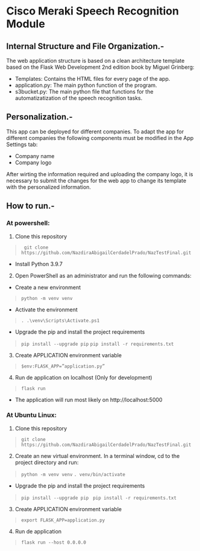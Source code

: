 # Cisco Meraki Speech Recognition Module 

## Internal Structure and File Organization.-
The web application structure is based on a clean architecture template based on the Flask Web Development 2nd edition book by Miguel Grinberg:
* Templates: Contains the HTML files for every page of the app.
* application.py: The main python function of the program.
* s3bucket.py: The main python file that functions for the automatizatization of the speech recognition tasks.

## Personalization.-
This app can be deployed for different companies. To adapt the app for different companies the following components must be modified in the App Settings tab:
* Company name
* Company logo

After wirting the information required and uploading the company logo, it is necessary to submit the changes for the web app to change its template with the personalized information.

## How to run.-
### At powershell:
1. Clone this repository
>```` git clone https://github.com/NazdiraAbigailCerdadelPrado/NazTestFinal.git````
* Install Python 3.9.7
2. Open PowerShell as an administrator and run the following commands:
* Create a new environment
>```` python -m venv venv ````
* Activate the environment
>```` . .\venv\Scripts\Activate.ps1 ```` 
* Upgrade the pip and install the project requirements
>```` pip install --upgrade pip ```` 
>```` pip install -r requirements.txt ````
3. Create APPLICATION environment variable
>```` $env:FLASK_APP=”application.py” ````
4. Run de application on localhost (Only for development)
>```` flask run ````

* The application will run most likely on http://localhost:5000

### At Ubuntu Linux:
1. Clone this repository
>```` git clone https://github.com/NazdiraAbigailCerdadelPrado/NazTestFinal.git ````
2. Create an new virtual environment. In a terminal window, cd to the project directory and run:
>```` python -m venv venv ````
>```` . venv/bin/activate ````
* Upgrade the pip and install the project requirements
>```` pip install --upgrade pip ```` 
>````  pip install -r requirements.txt ````
3. Create APPLICATION environment variable
>```` export FLASK_APP=application.py ````
4. Run de application
>````flask run --host 0.0.0.0 ````

